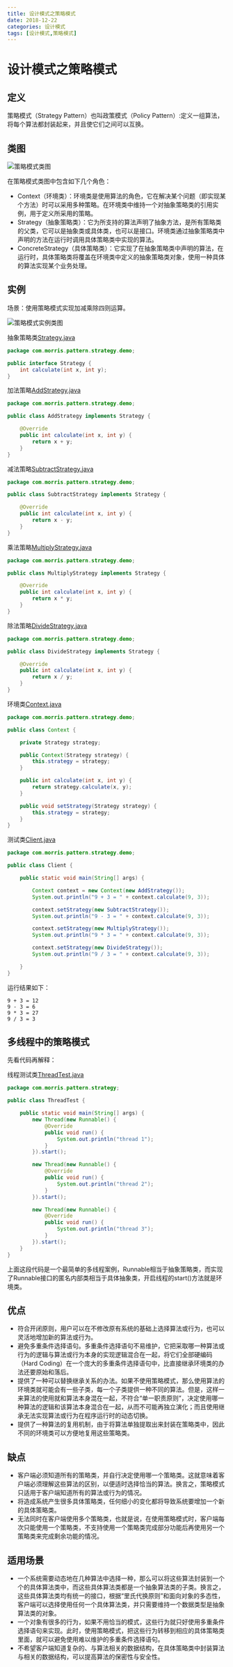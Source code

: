 ```yaml
---
title: 设计模式之策略模式
date: 2018-12-22
categories: 设计模式
tags: [设计模式,策略模式]
---
```


# 设计模式之策略模式

## 定义
策略模式（Strategy Pattern）也叫政策模式（Policy Pattern）:定义一组算法，将每个算法都封装起来，并且使它们之间可以互换。

## 类图
![策略模式类图](https://github.com/morris131/morris-book/raw/master/%E5%90%8E%E7%AB%AF%E5%BC%80%E5%8F%91/Java/%E8%AE%BE%E8%AE%A1%E6%A8%A1%E5%BC%8F/images/%E7%AD%96%E7%95%A5%E6%A8%A1%E5%BC%8F.png)

在策略模式类图中包含如下几个角色：
- Context（环境类）：环境类是使用算法的角色，它在解决某个问题（即实现某个方法）时可以采用多种策略。在环境类中维持一个对抽象策略类的引用实例，用于定义所采用的策略。
- Strategy（抽象策略类）：它为所支持的算法声明了抽象方法，是所有策略类的父类，它可以是抽象类或具体类，也可以是接口。环境类通过抽象策略类中声明的方法在运行时调用具体策略类中实现的算法。
- ConcreteStrategy（具体策略类）：它实现了在抽象策略类中声明的算法，在运行时，具体策略类将覆盖在环境类中定义的抽象策略类对象，使用一种具体的算法实现某个业务处理。

## 实例
场景：使用策略模式实现加减乘除四则运算。

![策略模式实例类图](https://github.com/morris131/morris-book/raw/master/%E5%90%8E%E7%AB%AF%E5%BC%80%E5%8F%91/Java/%E8%AE%BE%E8%AE%A1%E6%A8%A1%E5%BC%8F/images/%E7%AD%96%E7%95%A5%E6%A8%A1%E5%BC%8F%E5%AE%9E%E4%BE%8B.png)

抽象策略类[Strategy.java](https://github.com/morris131/morris-book/tree/master/%E5%90%8E%E7%AB%AF%E5%BC%80%E5%8F%91/Java/%E8%AE%BE%E8%AE%A1%E6%A8%A1%E5%BC%8F/pattern/src/main/java/com/morris/pattern/strategy/demo/Strategy.java)
```java
package com.morris.pattern.strategy.demo;

public interface Strategy {
    int calculate(int x, int y);
}
```
加法策略[AddStrategy.java](https://github.com/morris131/morris-book/tree/master/%E5%90%8E%E7%AB%AF%E5%BC%80%E5%8F%91/Java/%E8%AE%BE%E8%AE%A1%E6%A8%A1%E5%BC%8F/pattern/src/main/java/com/morris/pattern/strategy/demo/AddStrategy.java)
```java
package com.morris.pattern.strategy.demo;

public class AddStrategy implements Strategy {

    @Override
    public int calculate(int x, int y) {
        return x + y;
    }
}
```
减法策略[SubtractStrategy.java](https://github.com/morris131/morris-book/tree/master/%E5%90%8E%E7%AB%AF%E5%BC%80%E5%8F%91/Java/%E8%AE%BE%E8%AE%A1%E6%A8%A1%E5%BC%8F/pattern/src/main/java/com/morris/pattern/strategy/demo/SubtractStrategy.java)
```java
package com.morris.pattern.strategy.demo;

public class SubtractStrategy implements Strategy {

    @Override
    public int calculate(int x, int y) {
        return x - y;
    }
}
```
乘法策略[MultiplyStrategy.java](https://github.com/morris131/morris-book/tree/master/%E5%90%8E%E7%AB%AF%E5%BC%80%E5%8F%91/Java/%E8%AE%BE%E8%AE%A1%E6%A8%A1%E5%BC%8F/pattern/src/main/java/com/morris/pattern/strategy/demo/MultiplyStrategy.java)
```java
package com.morris.pattern.strategy.demo;

public class MultiplyStrategy implements Strategy {

    @Override
    public int calculate(int x, int y) {
        return x * y;
    }
}
```
除法策略[DivideStrategy.java](https://github.com/morris131/morris-book/tree/master/%E5%90%8E%E7%AB%AF%E5%BC%80%E5%8F%91/Java/%E8%AE%BE%E8%AE%A1%E6%A8%A1%E5%BC%8F/pattern/src/main/java/com/morris/pattern/strategy/demo/DivideStrategy.java)
```java
package com.morris.pattern.strategy.demo;

public class DivideStrategy implements Strategy {

    @Override
    public int calculate(int x, int y) {
        return x / y;
    }
}
```
环境类[Context.java](https://github.com/morris131/morris-book/tree/master/%E5%90%8E%E7%AB%AF%E5%BC%80%E5%8F%91/Java/%E8%AE%BE%E8%AE%A1%E6%A8%A1%E5%BC%8F/pattern/src/main/java/com/morris/pattern/strategy/demo/Context.java)
```java
package com.morris.pattern.strategy.demo;

public class Context {

    private Strategy strategy;

    public Context(Strategy strategy) {
        this.strategy = strategy;
    }

    public int calculate(int x, int y) {
        return strategy.calculate(x, y);
    }

    public void setStrategy(Strategy strategy) {
        this.strategy = strategy;
    }
}
```
测试类[Client.java](https://github.com/morris131/morris-book/tree/master/%E5%90%8E%E7%AB%AF%E5%BC%80%E5%8F%91/Java/%E8%AE%BE%E8%AE%A1%E6%A8%A1%E5%BC%8F/pattern/src/main/java/com/morris/pattern/strategy/demo/Client.java)
```java
package com.morris.pattern.strategy.demo;

public class Client {

    public static void main(String[] args) {

        Context context = new Context(new AddStrategy());
        System.out.println("9 + 3 = " + context.calculate(9, 3));

        context.setStrategy(new SubtractStrategy());
        System.out.println("9 - 3 = " + context.calculate(9, 3));

        context.setStrategy(new MultiplyStrategy());
        System.out.println("9 * 3 = " + context.calculate(9, 3));

        context.setStrategy(new DivideStrategy());
        System.out.println("9 / 3 = " + context.calculate(9, 3));

    }
}
```
运行结果如下：
```
9 + 3 = 12
9 - 3 = 6
9 * 3 = 27
9 / 3 = 3
```

## 多线程中的策略模式
先看代码再解释：

线程测试类[ThreadTest.java](https://github.com/morris131/morris-book/tree/master/%E5%90%8E%E7%AB%AF%E5%BC%80%E5%8F%91/Java/%E8%AE%BE%E8%AE%A1%E6%A8%A1%E5%BC%8F/pattern/src/main/java/com/morris/pattern/strategy/ThreadTest.java)
```java
package com.morris.pattern.strategy;

public class ThreadTest {

    public static void main(String[] args) {
        new Thread(new Runnable() {
            @Override
            public void run() {
                System.out.println("thread 1");
            }
        }).start();

        new Thread(new Runnable() {
            @Override
            public void run() {
                System.out.println("thread 2");
            }
        }).start();

        new Thread(new Runnable() {
            @Override
            public void run() {
                System.out.println("thread 3");
            }
        }).start();
    }
}
```
上面这段代码是一个最简单的多线程案例，Runnable相当于抽象策略类，而实现了Runnable接口的匿名内部类相当于具体抽象类，开启线程的start()方法就是环境类。

## 优点
- 符合开闭原则，用户可以在不修改原有系统的基础上选择算法或行为，也可以灵活地增加新的算法或行为。
- 避免多重条件选择语句。多重条件选择语句不易维护，它把采取哪一种算法或行为的逻辑与算法或行为本身的实现逻辑混合在一起，将它们全部硬编码（Hard Coding）在一个庞大的多重条件选择语句中，比直接继承环境类的办法还要原始和落后。
- 提供了一种可以替换继承关系的办法。如果不使用策略模式，那么使用算法的环境类就可能会有一些子类，每一个子类提供一种不同的算法。但是，这样一来算法的使用就和算法本身混在一起，不符合“单一职责原则”，决定使用哪一种算法的逻辑和该算法本身混合在一起，从而不可能再独立演化；而且使用继承无法实现算法或行为在程序运行时的动态切换。
- 提供了一种算法的复用机制，由于将算法单独提取出来封装在策略类中，因此不同的环境类可以方便地复用这些策略类。

## 缺点
- 客户端必须知道所有的策略类，并自行决定使用哪一个策略类。这就意味着客户端必须理解这些算法的区别，以便适时选择恰当的算法。换言之，策略模式只适用于客户端知道所有的算法或行为的情况。
- 将造成系统产生很多具体策略类，任何细小的变化都将导致系统要增加一个新的具体策略类。
- 无法同时在客户端使用多个策略类，也就是说，在使用策略模式时，客户端每次只能使用一个策略类，不支持使用一个策略类完成部分功能后再使用另一个策略类来完成剩余功能的情况。

## 适用场景
- 一个系统需要动态地在几种算法中选择一种，那么可以将这些算法封装到一个个的具体算法类中，而这些具体算法类都是一个抽象算法类的子类。换言之，这些具体算法类均有统一的接口，根据“里氏代换原则”和面向对象的多态性，客户端可以选择使用任何一个具体算法类，并只需要维持一个数据类型是抽象算法类的对象。
- 一个对象有很多的行为，如果不用恰当的模式，这些行为就只好使用多重条件选择语句来实现。此时，使用策略模式，把这些行为转移到相应的具体策略类里面，就可以避免使用难以维护的多重条件选择语句。
- 不希望客户端知道复杂的、与算法相关的数据结构，在具体策略类中封装算法与相关的数据结构，可以提高算法的保密性与安全性。




